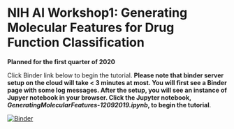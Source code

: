 # NIH AI Workshop1: Generating Molecular Features for Drug Function Classification  
**Planned for the first quarter of 2020**

Click Binder link below to begin the tutorial. **Please note that binder server setup on the cloud will take < 3 minutes at most. You will first see a Binder page with some log messages. After the setup, you will see an instance of Jupyer notebook in your browser. Click the Jupyter notebook, *GeneratingMolecularFeatures-12092019.ipynb*, to begin the tutorial**.

[![Binder](https://mybinder.org/badge_logo.svg)](https://mybinder.org/v2/gh/ravichas/SRWkshp1/master)
